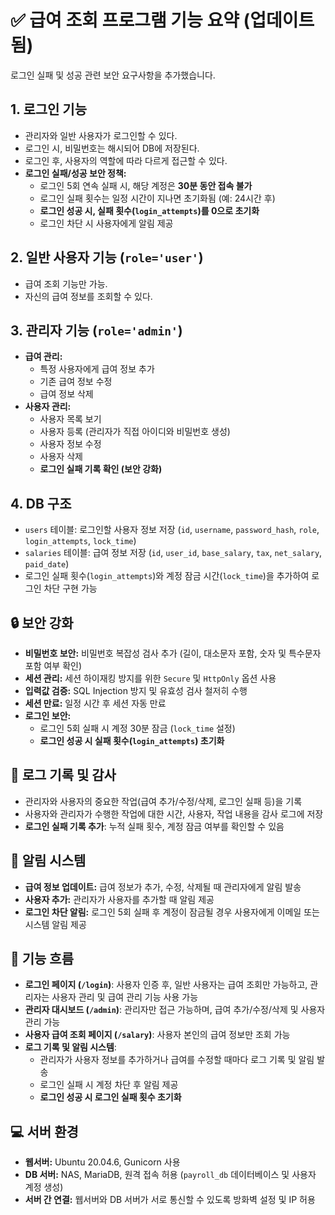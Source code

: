 # ✅ 급여 조회 프로그램 기능 요약 (업데이트됨)  
로그인 실패 및 성공 관련 보안 요구사항을 추가했습니다.  

## 1. 로그인 기능  
- 관리자와 일반 사용자가 로그인할 수 있다.  
- 로그인 시, 비밀번호는 해시되어 DB에 저장된다.  
- 로그인 후, 사용자의 역할에 따라 다르게 접근할 수 있다.  
- **로그인 실패/성공 보안 정책:**  
  - 로그인 5회 연속 실패 시, 해당 계정은 **30분 동안 접속 불가**  
  - 로그인 실패 횟수는 일정 시간이 지나면 초기화됨 (예: 24시간 후)  
  - **로그인 성공 시, 실패 횟수(`login_attempts`)를 0으로 초기화**  
  - 로그인 차단 시 사용자에게 알림 제공  

## 2. 일반 사용자 기능 (`role='user'`)  
- 급여 조회 기능만 가능.  
- 자신의 급여 정보를 조회할 수 있다.  

## 3. 관리자 기능 (`role='admin'`)  
- **급여 관리:**  
  - 특정 사용자에게 급여 정보 추가  
  - 기존 급여 정보 수정  
  - 급여 정보 삭제  
- **사용자 관리:**  
  - 사용자 목록 보기  
  - 사용자 등록 (관리자가 직접 아이디와 비밀번호 생성)  
  - 사용자 정보 수정  
  - 사용자 삭제  
  - **로그인 실패 기록 확인 (보안 강화)**  

## 4. DB 구조  
- `users` 테이블: 로그인할 사용자 정보 저장 (`id`, `username`, `password_hash`, `role`, `login_attempts`, `lock_time`)  
- `salaries` 테이블: 급여 정보 저장 (`id`, `user_id`, `base_salary`, `tax`, `net_salary`, `paid_date`)  
- 로그인 실패 횟수(`login_attempts`)와 계정 잠금 시간(`lock_time`)을 추가하여 로그인 차단 구현 가능  

## 🔒 보안 강화  
- **비밀번호 보안:** 비밀번호 복잡성 검사 추가 (길이, 대소문자 포함, 숫자 및 특수문자 포함 여부 확인)  
- **세션 관리:** 세션 하이재킹 방지를 위한 `Secure` 및 `HttpOnly` 옵션 사용  
- **입력값 검증:** SQL Injection 방지 및 유효성 검사 철저히 수행  
- **세션 만료:** 일정 시간 후 세션 자동 만료  
- **로그인 보안:**  
  - 로그인 5회 실패 시 계정 30분 잠금 (`lock_time` 설정)  
  - **로그인 성공 시 실패 횟수(`login_attempts`) 초기화**  

## 📜 로그 기록 및 감사  
- 관리자와 사용자의 중요한 작업(급여 추가/수정/삭제, 로그인 실패 등)을 기록  
- 사용자와 관리자가 수행한 작업에 대한 시간, 사용자, 작업 내용을 감사 로그에 저장  
- **로그인 실패 기록 추가**: 누적 실패 횟수, 계정 잠금 여부를 확인할 수 있음  

## 📣 알림 시스템  
- **급여 정보 업데이트:** 급여 정보가 추가, 수정, 삭제될 때 관리자에게 알림 발송  
- **사용자 추가:** 관리자가 사용자를 추가할 때 알림 제공  
- **로그인 차단 알림:** 로그인 5회 실패 후 계정이 잠금될 경우 사용자에게 이메일 또는 시스템 알림 제공  

## 📄 기능 흐름  
- **로그인 페이지 (`/login`)**: 사용자 인증 후, 일반 사용자는 급여 조회만 가능하고, 관리자는 사용자 관리 및 급여 관리 기능 사용 가능  
- **관리자 대시보드 (`/admin`)**: 관리자만 접근 가능하며, 급여 추가/수정/삭제 및 사용자 관리 가능  
- **사용자 급여 조회 페이지 (`/salary`)**: 사용자 본인의 급여 정보만 조회 가능  
- **로그 기록 및 알림 시스템**:  
  - 관리자가 사용자 정보를 추가하거나 급여를 수정할 때마다 로그 기록 및 알림 발송  
  - 로그인 실패 시 계정 차단 후 알림 제공  
  - **로그인 성공 시 로그인 실패 횟수 초기화**  

## 💻 서버 환경  
- **웹서버:** Ubuntu 20.04.6, Gunicorn 사용  
- **DB 서버:** NAS, MariaDB, 원격 접속 허용 (`payroll_db` 데이터베이스 및 사용자 계정 생성)  
- **서버 간 연결:** 웹서버와 DB 서버가 서로 통신할 수 있도록 방화벽 설정 및 IP 허용  

